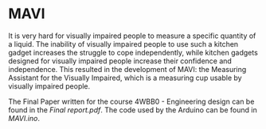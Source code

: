 # MAVI

It is very  hard  for  visually  impaired  people  to  measure  a  specific  quantity  of  a  liquid.   The  inability of visually impaired people to use such a kitchen gadget increases the struggle to cope independently, while kitchen gadgets designed for visually impaired people increase their confidence and independence. This resulted in the development of MAVI: the Measuring Assistant for the Visually Impaired, which is a measuring cup usable by visually impaired people.

The Final Paper written for the course 4WBB0 - Engineering design can be found in the _Final report.pdf_. The code used by the Arduino can be found in _MAVI.ino_.

